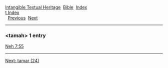 [Intangible Textual Heritage](../../index)  [Bible](../index) 
[Index](index)   
[t Index](_t_)  
  [Previous](c11283)  [Next](c11285) 

------------------------------------------------------------------------

### &lt;tamah&gt; 1 entry

[Neh 7:55](../kjv/neh007.htm#055)  

------------------------------------------------------------------------

[Next: tamar (24)](c11285)
